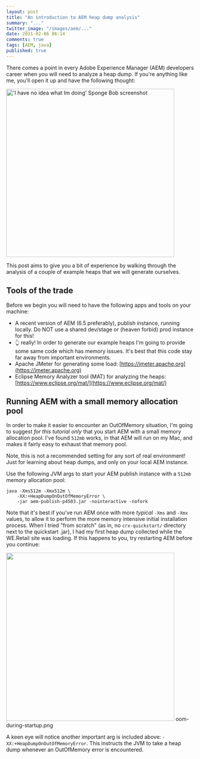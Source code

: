 ```yaml
---
layout: post
title: "An introduction to AEM heap dump analysis"
summary: "..."
twitter_image: "/images/aem/..."
date: 2021-02-06 06:14
comments: true
tags: [AEM, java]
published: true
---
```

There comes a point in every Adobe Experience Manager (AEM) developers career when you will need to analyze a heap dump. If you're anything like me, you'll open it up and have the following thought:

<img src="{{ site.baseurl }}/images/general/no-idea.png" alt="'I have no idea what Im doing' Sponge Bob screenshot" width="450" >

This post aims to give you a bit of experience by walking through the analysis of a couple of example heaps that we will generate ourselves.

## Tools of the trade

Before we begin you will need to have the following apps and tools on your machine:

- A recent version of AEM (6.5 preferably), publish instance, running locally. Do NOT use a shared dev/stage or (heaven forbid) prod instance for this!
- 👆 really! In order to generate our example heaps I'm going to provide some same code which has memory issues. It's best that this code stay far away from important environments.
- Apache JMeter for generating some load: [https://jmeter.apache.org](https://jmeter.apache.org)
- Eclipse Memory Analyzer tool (MAT) for analyzing the heaps: [https://www.eclipse.org/mat/](https://www.eclipse.org/mat/)

## Running AEM with a small memory allocation pool

In order to make it easier to encounter an OutOfMemory situation, I'm going to suggest _for this tutorial only_ that you start AEM with a small memory allocation pool. I've found `512mb` works, in that AEM will run on my Mac, and makes it fairly easy to exhaust that memory pool. 

Note, this is not a recommended setting for any sort of real environment! Just for learning about heap dumps, and only on your local AEM instance.

Use the following JVM args to start your AEM publish instance with a `512mb` memory allocation pool:

```
java -Xms512m -Xmx512m \
    -XX:+HeapDumpOnOutOfMemoryError \
    -jar aem-publish-p4503.jar -nointeractive -nofork
```

Note that it's best if you've run AEM once with more _typical_ `-Xms` and `-Xmx` values, to allow it to perform the more memory intensive initial installation process. When I tried "from scratch" (as in, no `crx-quickstart/` directory next to the quickstart .jar), I had my first heap dump collected while the WE.Retail site was loading. If this happens to you, try restarting AEM before you continue:

<img src="{{ site.baseurl }}/images/aem/heap-analysis/oom-during-startup.png" alt="" width="450" >
oom-during-startup.png

A keen eye will notice another important arg is included above: `-XX:+HeapDumpOnOutOfMemoryError`. This instructs the JVM to take a heap dump whenever an OutOfMemory error is encountered.



